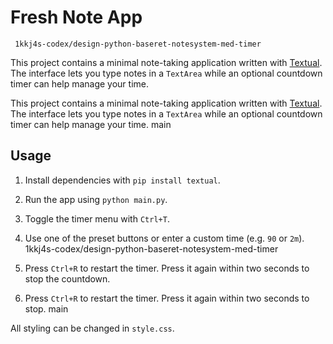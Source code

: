 # Fresh Note App

     1kkj4s-codex/design-python-baseret-notesystem-med-timer
This project contains a minimal note-taking application written with [Textual](https://textual.textualize.io/). The interface lets you type notes in a `TextArea` while an optional countdown timer can help manage your time.

This project contains a minimal note-taking application written with
[Textual](https://textual.textualize.io/). The interface lets you type notes in a
`TextArea` while an optional countdown timer can help manage your time.
         main

## Usage

1. Install dependencies with `pip install textual`.
2. Run the app using `python main.py`.
3. Toggle the timer menu with `Ctrl+T`.
4. Use one of the preset buttons or enter a custom time (e.g. `90` or `2m`).
        1kkj4s-codex/design-python-baseret-notesystem-med-timer
5. Press `Ctrl+R` to restart the timer. Press it again within two seconds to stop the countdown.

5. Press `Ctrl+R` to restart the timer. Press it again within two seconds to stop.
        main

All styling can be changed in `style.css`.
